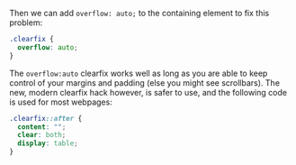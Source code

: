 Then we can add `overflow: auto;` to the containing element to fix this problem:

```css
.clearfix {
  overflow: auto;
}
```

The `overflow:auto` clearfix works well as long as you are able to keep control of your margins and padding (else you
might see scrollbars). The new, modern clearfix hack however, is safer to use, and the following code is used for most
webpages:

```css
.clearfix::after {
  content: "";
  clear: both;
  display: table;
}
```
